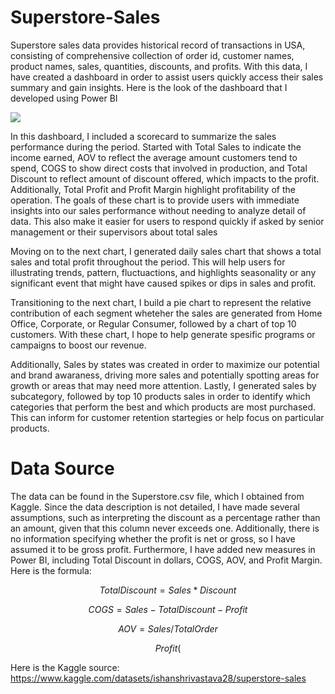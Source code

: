# **Superstore-Sales**

Superstore sales data provides historical record of transactions in USA, consisting of comprehensive collection of order id, customer names, product names, sales, quantities, discounts, and profits. With this data, I have created a dashboard in order to assist users quickly access their sales summary and gain insights. Here is the look of the dashboard that I developed using Power BI

<img src="https://github.com/jafarsidiq98/Superstore-Sales-Dashboard-Power-BI/blob/b76170041b109e8a28fbf65600bae3fdc2fd7306/Dashboard%20Superstore.jpg">
  
In this dashboard, I included a scorecard to summarize the sales performance during the period. Started with Total Sales to indicate the income earned, AOV to reflect the average amount customers tend to spend, COGS to show direct costs that involved in production, and Total Discount to reflect amount of discount offered, which impacts to the profit. Additionally, Total Profit and Profit Margin highlight profitability of the operation. The goals of these chart is to provide users with immediate insights into our sales performance without needing to analyze detail of data. This also make it easier for users to respond quickly if asked by senior management or their supervisors about total sales

Moving on to the next chart, I generated daily sales chart that shows a total sales and total profit throughout the period. This will help users for illustrating trends, pattern, fluctuactions, and highlights seasonality or any significant event that might have caused spikes or dips in sales and profit. 

Transitioning to the next chart, I build a pie chart to represent the relative contribution of each segment wheteher the sales are generated from Home Office, Corporate, or Regular Consumer, followed by a chart of top 10 customers. With these chart, I hope to help generate spesific programs or campaigns to boost our revenue. 

Additionally, Sales by states was created in order to maximize our potential and brand awaraness, driving more sales and potentially spotting areas for growth or areas that may need more attention. Lastly, I generated sales by subcategory, followed by top 10 products sales in order to identify which categories that perform the best and which products are most purchased. This can inform for customer retention startegies or help focus on particular products.  

# Data Source

The data can be found in the Superstore.csv file, which I obtained from Kaggle. Since the data description is not detailed, I have made several assumptions, such as interpreting the discount as a percentage rather than an amount, given that this column never exceeds one. Additionally, there is no information specifying whether the profit is net or gross, so I have assumed it to be gross profit. Furthermore, I have added new measures in Power BI, including Total Discount in dollars, COGS, AOV, and Profit Margin. Here is the formula:

```math
Total Discount = Sales * Discount
```
```math
COGS = Sales - Total Discount - Profit
```
```math
AOV = Sales / Total Order
```
```math
Profit (%) = Profit / Sales
```

Here is the Kaggle source: https://www.kaggle.com/datasets/ishanshrivastava28/superstore-sales


